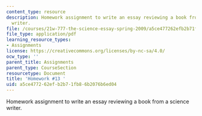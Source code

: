 ```yaml
---
content_type: resource
description: Homework assignment to write an essay reviewing a book from a science
  writer.
file: /courses/21w-777-the-science-essay-spring-2009/a5ce477262efb2b71fb86b2076b6ed04_MIT21W_777s09_assn11_hw13.pdf
file_type: application/pdf
learning_resource_types:
- Assignments
license: https://creativecommons.org/licenses/by-nc-sa/4.0/
ocw_type: ''
parent_title: Assignments
parent_type: CourseSection
resourcetype: Document
title: 'Homework #13 '
uid: a5ce4772-62ef-b2b7-1fb8-6b2076b6ed04
---
```

Homework assignment to write an essay reviewing a book from a science writer.